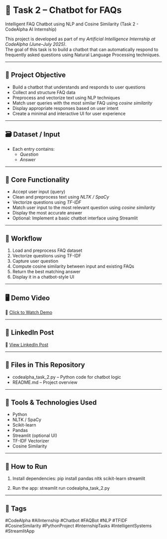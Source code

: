 # 💬 Task 2 – Chatbot for FAQs

Intelligent FAQ Chatbot using NLP and Cosine Similarity (Task 2 - CodeAlpha AI Internship)

This project is developed as part of my *Artificial Intelligence Internship at CodeAlpha (June–July 2025)*.  
The goal of this task is to build a chatbot that can automatically respond to frequently asked questions using Natural Language Processing techniques.

---

## 📌 Project Objective

- Build a chatbot that understands and responds to user questions  
- Collect and structure FAQ data  
- Preprocess and vectorize text using NLP techniques  
- Match user queries with the most similar FAQ using *cosine similarity*  
- Display appropriate responses based on user intent  
- Create a minimal and interactive UI for user experience

---

## 🗃 Dataset / Input
- Each entry contains:
  - *Question*
  - *Answer*

---

## 🧠 Core Functionality

- Accept user input (query)  
- Clean and preprocess text using *NLTK / SpaCy*  
- Vectorize questions using *TF-IDF*  
- Match user input to the most relevant question using *cosine similarity*  
- Display the most accurate answer  
- Optional: Implement a basic chatbot interface using Streamlit

---

## 🧪 Workflow

1. Load and preprocess FAQ dataset  
2. Vectorize questions using TF-IDF  
3. Capture user question  
4. Compute cosine similarity between input and existing FAQs  
5. Return the best matching answer  
6. Display it in a chatbot-style UI

---

## 🖥 Demo Video

🎥 [Click to Watch Demo](https://drive.google.com/file/d/1nhuU6CSu1IS0n3JiZtUV_w_WwVI0jXgj/view?usp=sharing)

---

## 🔗 LinkedIn Post

🔗 [View LinkedIn Post](https://www.linkedin.com/posts/naveena-sivaiah-91b0b6326_aiinternship-codealpha-faqchatbot-activity-7343240777180807168-_pGU?utm_source=social_share_send&utm_medium=android_app&rcm=ACoAAFI9iKcBwcCFvahb-MaFocwHJSF22yC6mYE&utm_campaign=copy_link)

---

## 📁 Files in This Repository

- codealpha_task_2.py – Python code for chatbot logic  
- README.md – Project overview  

---

## 🧰 Tools & Technologies Used

- Python  
- NLTK / SpaCy  
- Scikit-learn  
- Pandas  
- Streamlit (optional UI)  
- TF-IDF Vectorizer  
- Cosine Similarity

---

## 🚀 How to Run

1. Install dependencies:
   pip install pandas nltk scikit-learn streamlit

2. Run the app:
   streamlit run codealpha_task_2.py


---

## 📌 Tags

#CodeAlpha #AIInternship #Chatbot #FAQBot #NLP #TFIDF #CosineSimilarity #PythonProject #InternshipTasks #IntelligentSystems #StreamlitApp
